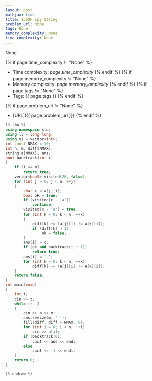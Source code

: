 ```yaml
---
layout: post
mathjax: true
title: 1360F Spy String
problem_url: None
tags: None
memory_complexity: None
time_complexity: None
---
```


None


{% if page.time_complexity != "None" %}
- Time complexity: ${{ page.time_complexity }}$
{% endif %}
{% if page.memory_complexity != "None" %}
- Memory complexity: ${{ page.memory_complexity }}$
{% endif %}
{% if page.tags != "None" %}
- Tags: {{ page.tags }}
{% endif %}

{% if page.problem_url != "None" %}
- [URL]({{ page.problem_url }})
{% endif %}

```cpp
{% raw %}
using namespace std;
using ll = long long;
using vi = vector<int>;
int const NMAX = 10;
int n, m, diff[NMAX];
string a[NMAX], ans;
bool backtrack(int i)
{
    if (i == m)
        return true;
    vector<bool> visited(26, false);
    for (int j = 0; j < n; ++j)
    {
        char c = a[j][i];
        bool ok = true;
        if (visited[c - 'a'])
            continue;
        visited[c - 'a'] = true;
        for (int k = 0; k < n; ++k)
        {
            diff[k] += (a[j][i] != a[k][i]);
            if (diff[k] > 1)
                ok = false;
        }
        ans[i] = c;
        if (ok and backtrack(i + 1))
            return true;
        ans[i] = ' ';
        for (int k = 0; k < n; ++k)
            diff[k] -= (a[j][i] != a[k][i]);
    }
    return false;
}
int main(void)
{
    int t;
    cin >> t;
    while (t--)
    {
        cin >> n >> m;
        ans.resize(m, ' ');
        fill(diff, diff + NMAX, 0);
        for (int i = 0; i < n; ++i)
            cin >> a[i];
        if (backtrack(0))
            cout << ans << endl;
        else
            cout << -1 << endl;
    }
    return 0;
}

{% endraw %}
```